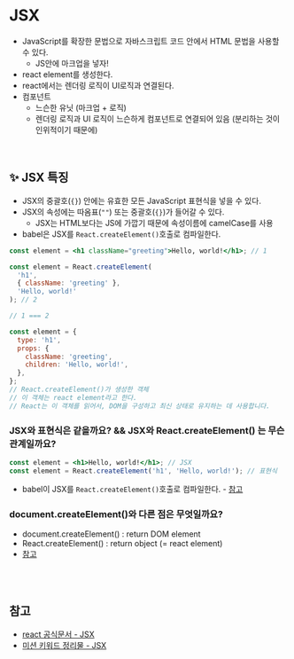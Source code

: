 # JSX

- JavaScript를 확장한 문법으로 자바스크립트 코드 안에서 HTML 문법을 사용할 수 있다.
  - JS안에 마크업을 넣자!
- react element를 생성한다.
- react에서는 렌더링 로직이 UI로직과 연결된다.
- 컴포넌트
  - 느슨한 유닛 (마크업 + 로직)
  - 렌더링 로직과 UI 로직이 느슨하게 컴포넌트로 연결되어 있음 (분리하는 것이 인위적이기 때문에)

<br>

## ✨ JSX 특징

- JSX의 중괄호(`{}`) 안에는 유효한 모든 JavaScript 표현식을 넣을 수 있다.
- JSX의 속성에는 따옴표(`""`) 또는 중괄호(`{}`)가 들어갈 수 있다.
  - JSX는 HTML보다는 JS에 가깝기 때문에 속성이름에 camelCase를 사용
- babel은 JSX를 `React.createElement()`호출로 컴파일한다.

```jsx
const element = <h1 className="greeting">Hello, world!</h1>; // 1

const element = React.createElement(
  'h1',
  { className: 'greeting' },
  'Hello, world!'
); // 2

// 1 === 2

const element = {
  type: 'h1',
  props: {
    className: 'greeting',
    children: 'Hello, world!',
  },
};
// React.createElement()가 생성한 객체
// 이 객체는 react element라고 한다.
// React는 이 객체를 읽어서, DOM을 구성하고 최신 상태로 유지하는 데 사용합니다.
```

### JSX와 표현식은 같을까요? && JSX와 React.createElement() 는 무슨 관계일까요?

```jsx
const element = <h1>Hello, world!</h1>; // JSX
const element = React.createElement('h1', 'Hello, world!'); // 표현식
```

- babel이 JSX를 `React.createElement()`호출로 컴파일한다. - [참고](https://ko.reactjs.org/docs/introducing-jsx.html#jsx-represents-objects)

### document.createElement()와 다른 점은 무엇일까요?

- document.createElement() : return DOM element
- React.createElement() : return object (= react element)
- [참고](https://ko.reactjs.org/docs/introducing-jsx.html#jsx-represents-objects)

<br>
<br>

## 참고

- [react 공식문서 - JSX](https://ko.reactjs.org/docs/introducing-jsx.html)
- [미션 키워드 정리물 - JSX](https://github.com/byhhh2/woowacourse-mission-keyword/blob/master/level2/calculator/JSX.md)
